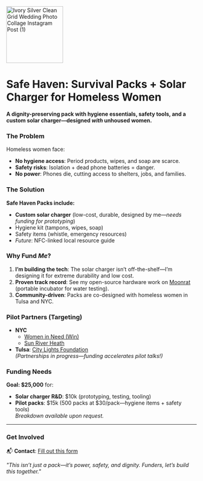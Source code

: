 <img width="150" height="150" alt="Ivory Silver Clean Grid Wedding Photo Collage Instagram Post (1)" src="https://github.com/user-attachments/assets/6802e512-5ecc-45ce-9320-545a0d7501ae" />


# Safe Haven: Survival Packs + Solar Charger for Homeless Women  
**A dignity-preserving pack with hygiene essentials, safety tools, and a custom solar charger—designed *with* unhoused women.**  

### The Problem  
Homeless women face:  
- **No hygiene access**: Period products, wipes, and soap are scarce.  
- **Safety risks**: Isolation + dead phone batteries = danger.  
- **No power**: Phones die, cutting access to shelters, jobs, and families.  

### The Solution  
**Safe Haven Packs include:**  
- **Custom solar charger** (low-cost, durable, designed by me—*needs funding for prototyping*)  
- Hygiene kit (tampons, wipes, soap)  
- Safety items (whistle, emergency resources)  
- *Future*: NFC-linked local resource guide  

### **Why Fund *Me*?**  
1. **I’m building the tech**: The solar charger isn’t off-the-shelf—I’m designing it for extreme durability and low cost.  
2. **Proven track record**: See my open-source hardware work on [Moonrat](https://github.com/PubInv/moonrat) (portable incubator for water testing). 
3. **Community-driven**: Packs are co-designed with homeless women in Tulsa and NYC.  

### Pilot Partners (Targeting)  
- **NYC**
  - [Women in Need (Win)](https://www.winnyc.org)
  - [Sun River Heath](https://www.sunriver.org/) 
- **Tulsa**: [City Lights Foundation](https://www.citylightstulsa.org)  
*(Partnerships in progress—funding accelerates pilot talks!)*  

### Funding Needs  
**Goal: $25,000** for:  
- **Solar charger R&D**: $10k (prototyping, testing, tooling)  
- **Pilot packs**: $15k (500 packs at $30/pack—hygiene items + safety tools)  
*Breakdown available upon request.*  

---

### Get Involved  
📬 **Contact**: [Fill out this form](https://docs.google.com/forms/d/1LM7rc1nHqn-ybAbg4BW9wC9X--DqfR5mVQ_UXCVOfLU)

*"This isn’t just a pack—it’s power, safety, and dignity. Funders, let’s build this together."*  
